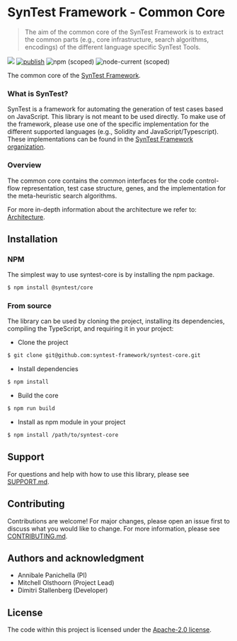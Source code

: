 # SynTest Framework - Common Core

> The aim of the common core of the SynTest Framework is to extract the common parts (e.g., core infrastructure, search algorithms, encodings) of the different language specific SynTest Tools.

[![](https://github.com/syntest-framework/syntest-core/actions/workflows/node.js.yml/badge.svg)](https://github.com/syntest-framework/syntest-core/actions/workflows/node.js.yml)
[![publish](https://github.com/syntest-framework/syntest-core/actions/workflows/publish.yml/badge.svg)](https://github.com/syntest-framework/syntest-core/actions/workflows/publish.yml)
![npm (scoped)](https://img.shields.io/npm/v/@syntest/core?style=flat)
![node-current (scoped)](https://img.shields.io/node/v/@syntest/core)

The common core of the [SynTest Framework](https://www.syntest.org).

### What is SynTest?

SynTest is a framework for automating the generation of test cases based on JavaScript. This library is not meant to be used directly. To make use of the framework, please use one of the specific implementation for the different supported languages (e.g., Solidity and JavaScript/Typescript). These implementations can be found in the [SynTest Framework organization](https://github.com/syntest-framework).

### Overview

The common core contains the common interfaces for the code control-flow representation, test case structure, genes, and the implementation for the meta-heuristic search algorithms.

For more in-depth information about the architecture we refer to: [Architecture](docs/ARCHITECTURE.md).

## Installation

### NPM

The simplest way to use syntest-core is by installing the npm package.

```bash
$ npm install @syntest/core
```

### From source

The library can be used by cloning the project, installing its dependencies, compiling the TypeScript, and requiring it in your project:

- Clone the project

```bash
$ git clone git@github.com:syntest-framework/syntest-core.git
```

- Install dependencies

```bash
$ npm install
```

- Build the core

```bash
$ npm run build
```

- Install as npm module in your project

```bash
$ npm install /path/to/syntest-core
```

## Support

For questions and help with how to use this library, please see [SUPPORT.md](SUPPORT.md).

## Contributing

Contributions are welcome! For major changes, please open an issue first to discuss what you would like to change. For more information, please see [CONTRIBUTING.md](CONTRIBUTING.md).

## Authors and acknowledgment

- Annibale Panichella (PI)
- Mitchell Olsthoorn (Project Lead)
- Dimitri Stallenberg (Developer)

## License

The code within this project is licensed under the [Apache-2.0 license](LICENSE).
